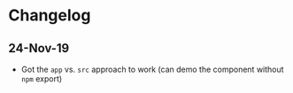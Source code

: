 # Changelog

## 24-Nov-19

- Got the `app` vs. `src` approach to work (can demo the component without `npm` export)
